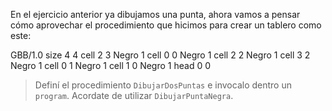 En el ejercicio anterior ya dibujamos una punta, ahora vamos a pensar cómo aprovechar el procedimiento que hicimos para crear un tablero como este:

<gs-board without-header="true">
 GBB/1.0
  size 4 4
  cell 2 3 Negro 1 
  cell 0 0 Negro 1 
  cell 2 2 Negro 1 
  cell 3 2 Negro 1 
  cell 0 1 Negro 1 
  cell 1 0 Negro 1 
  head 0 0
</gs-board>

> Definí el procedimiento `DibujarDosPuntas` e invocalo dentro un `program`. Acordate de utilizar `DibujarPuntaNegra`.